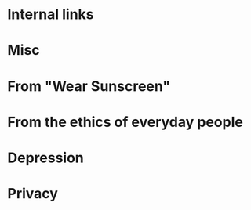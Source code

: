 # Internal links
[ethics]: /ethics "Paul Fenwick's writings on ethics and philosophy"
[pjf]: http://pjf.id.au/ "Paul Fenwick's personal website"

# Misc

[anki]: http://ankisrs.net/ "Anki: Powerful, intelligent flashcards"
[coursera]: https://coursera.org/ "Coursera: Take free online classes from 80+ top universities and organisations"
[pocket]: http://getpocket.com/ "Pocket: Save for later. Put articles, videos or pretty much anything into Pocket."
[ivona]: http://ivona.com/ "IVONA: Award winning, natural text-to-speech for desktop, mobile, server and web."
[exobrain]: http://github.com/pjf/exobrain "Exobrain: A collection of agents which collect, classify, and act upon data"
[laputa]: http://en.wikipedia.org/wiki/Castle_in_the_Sky "Laputa: Castle in the Sky (Wikipedia)"
[old-pjf]: https://web.archive.org/web/20110216060633/http://www.pjf.id.au/ "pjf.id.au in 2011"
[cc-by]: https://creativecommons.org/licenses/by/3.0/ "Creative Commons Attribution 3.0 License"
[octopress]: http://octopress.org/ "Octopress: A blogging framework for hackers"
[html5up]: http://html5up.net/ "HTML5 UP! Responsive HTML5 and CSS3 Site Templates"
[jekyll]: http://jekyllrb.com/ "Jekyll: Simple, blog aware, static sites"
[ruby]: https://www.ruby-lang.org/ "Ruby Programming Language"
[github]: https://github.com/ "GitHub: Build software better, together"
[techman83]: http://techman83.me/ "techman83: Leon Wright"
[noscript]: http://noscript.net/ "NoScript: JavaScript/Java/Flash blocker for a safer Firefox experience"

# From "Wear Sunscreen"

[sunscreen]: http://www.chicagotribune.com/news/columnists/chi-schmich-sunscreen-column,0,4054576.column "Advice, like youth, probably just wasted on the young (Mary Schmich, Chicago Tribune)"
[sparkpeople]: http://sparkpeople.com/ "SparkPeople"
[utility]: http://en.wikipedia.org/wiki/Utility "Utility (Wikipedia)"

# From the ethics of everyday people

[katrina-funding]: http://www.washingtonpost.com/wp-dyn/content/article/2005/09/08/AR2005090801081.html "Congress approves $51.8 Billion for Victims (Washington Post)"
[malaria-death-toll]: http://www.telegraph.co.uk/health/healthnews/9058283/Malaria-death-toll-far-higher-than-previously-thought.html "Malaria death toll far higher than previously thought (Telegraph)"
[malaria-funding]: http://www.impatientoptimists.org/Posts/2013/12/World-Malaria-Report "World Makes Major Gains in Fight Against Malaria (Impatient Optimists)"
[reactance]: http://en.wikipedia.org/wiki/Reactance_(psychology) "Reactance (Wikipedia)"
[semmelweis-conflict]: http://en.wikipedia.org/wiki/Ignaz_Semmelweis#Conflict_with_established_medical_opinions "Ignaz Semmelweis - Conflict with established medical opinions (Wikipedia)"

# Depression

[anhedonia]: https://en.wikipedia.org/wiki/Anhedonia "Anhedonia (Wikipedia)"
[BDNF]: https://en.wikipedia.org/wiki/BDNF "Brain-derived neurotrophic factor (Wikipedia)"
[depression-letter]: http://pjf.id.au/depression/2012/11/29/i-have-depression-an-open-letter-by-paul-fenwick.html "I have depression—An open letter by Paul Fenwick"
[depression-talk]: http://pjf.id.au/talks/2013/07/24/depression-bugs-in-your-brain.html "Depression: Bugs in your brain (OSCON 2013)"
[impostor-denise]: https://www.youtube.com/watch?v=zZg9rax-ky4 "Denise Paolucci: Overcoming Impostor Syndrome (YouTube)"
[impostor-syndrome]: https://en.wikipedia.org/wiki/Impostor_syndrome "Impostor Syndrome (Wikipedia)"
[psychomotor-retardation]: https://en.wikipedia.org/wiki/Psychomotor_retardation "Psychomotor retardation (Wikipedia)"
[serotonin-syndrome]: https://en.wikipedia.org/wiki/Serotonin_syndrome "Serotonin Syndrome (Wikipedia)"

# Privacy
[addthis-optout]: http://www.addthis.com/privacy/opt-out "AddThis opt-out"
